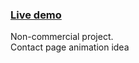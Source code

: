 ### [Live demo](https://codesandbox.io/s/contact-page-react-mail-animation-fy2ll) </br>

Non-commercial project. </br>
Contact page animation idea
